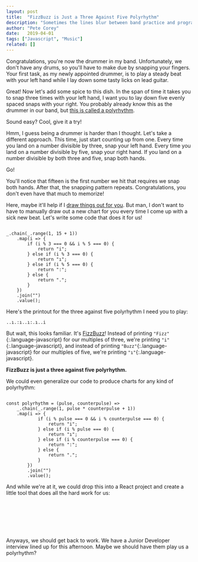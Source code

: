 ```yaml
---
layout: post
title:  "FizzBuzz is Just a Three Against Five Polyrhythm"
description: "Sometimes the lines blur between band practice and programming practice. It turns out that the classic FizzBuzz problem is just a three against five polyrhythm."
author: "Pete Corey"
date:   2019-04-01
tags: ["Javascript", "Music"]
related: []
---
```


Congratulations, you're now the drummer in my band. Unfortunately, we don't have any drums, so you'll have to make due by snapping your fingers. Your first task, as my newly appointed drummer, is to play a steady beat with your left hand while I lay down some tasty licks on lead guitar.

Great! Now let's add some spice to this dish. In the span of time it takes you to snap three times with your left hand, I want you to lay down five evenly spaced snaps with your right. You probably already know this as the drummer in our band, but [this is called a polyrhythm](https://www.youtube.com/watch?v=U9CgR2Y6XO4).

Sound easy? Cool, give it a try!

Hmm, I guess being a drummer is harder than I thought. Let's take a different approach. This time, just start counting up from one. Every time you land on a number divisible by three, snap your left hand. Every time you land on a number divisible by five, snap your right hand. If you land on a number divisible by both three and five, snap both hands.

Go!

You'll notice that fifteen is the first number we hit that requires we snap both hands. After that, the snapping pattern repeats. Congratulations, you don't even have that much to memorize!

Here, maybe it'll help if I [draw things out for you](https://twitter.com/adamneelybass/status/1104782192088092673). But man, I don't want to have to manually draw out a new chart for you every time I come up with a sick new beat. Let's write some code that does it for us!

<pre class='language-javascript'><code class='language-javascript'>
_.chain(_.range(1, 15 + 1))
    .map(i => {
        if (i % 3 === 0 && i % 5 === 0) {
            return "i";
        } else if (i % 3 === 0) {
            return "ı";
        } else if (i % 5 === 0) {
            return ":";
        } else {
            return ".";
        }
    })
    .join("")
    .value();
</code></pre>

Here's the printout for the three against five polyrhythm I need you to play:

<pre class='language-*'><code class='language-*'>..ı.:ı..ı:.ı..i
</code></pre>

But wait, this looks familiar. It's [FizzBuzz](http://wiki.c2.com/?FizzBuzzTest)! Instead of printing `"Fizz"`{:.language-javascript} for our multiples of three, we're printing `"i"`{:.language-javascript}, and instead of printing `"Buzz"`{:.language-javascript} for our multiples of five, we're printing `"ı"`{:.language-javascript}.

__FizzBuzz is just a three against five polyrhythm.__

We could even generalize our code to produce charts for any kind of polyrhythm:

<pre class='language-javascript'><code class='language-javascript'>
const polyrhythm = (pulse, counterpulse) =>
    _.chain(_.range(1, pulse * counterpulse + 1))
    .map(i => {
            if (i % pulse === 0 && i % counterpulse === 0) {
                return "i";
            } else if (i % pulse === 0) {
                return "ı";
            } else if (i % counterpulse === 0) {
                return ":";
            } else {
                return ".";
            }
        })
        .join("")
        .value();
</code></pre>

And while we're at it, we could drop this into a React project and create a little tool that does all the hard work for us:

<div id="root" style="display: flex; flex-direction: column; align-items: center; justify-content: center; margin: 4em 0;"></div>
<script src="/js/2019-04-01-fizzbuzz-is-just-a-three-against-five-polyrhythm/runtime~main.a8a9905a.js"></script>
<script src="/js/2019-04-01-fizzbuzz-is-just-a-three-against-five-polyrhythm/2.ad11b806.chunk.js"></script>
<script src="/js/2019-04-01-fizzbuzz-is-just-a-three-against-five-polyrhythm/main.cdaa8cc6.chunk.js"></script>

Anyways, we should get back to work. We have a Junior Developer interview lined up for this afternoon. Maybe we should have them play us a polyrhythm?
